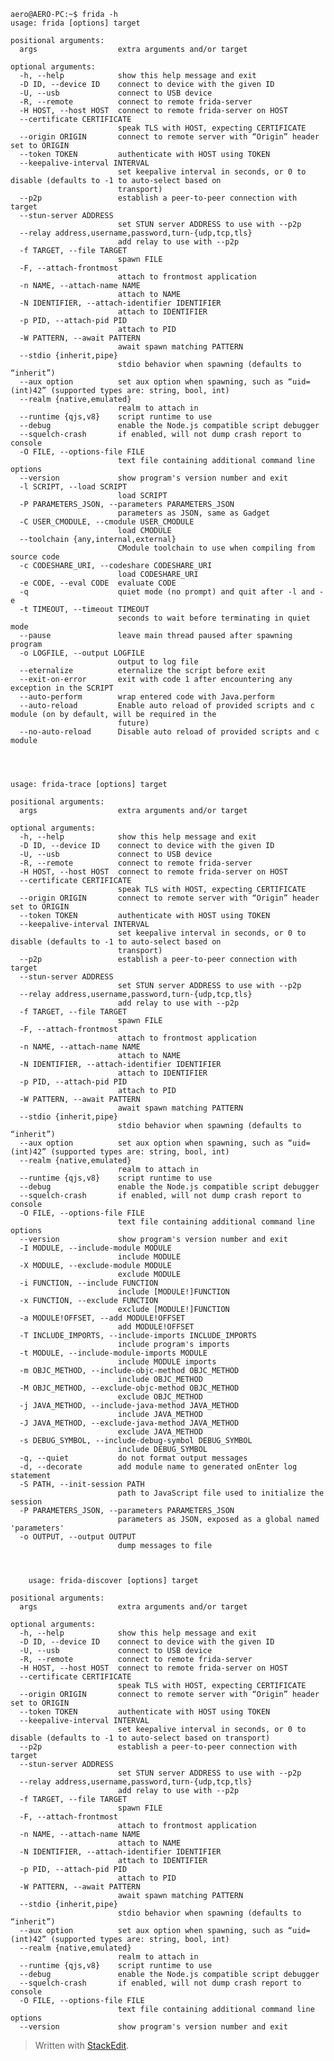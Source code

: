 ﻿

    aero@AERO-PC:~$ frida -h
    usage: frida [options] target
    
    positional arguments:
      args                  extra arguments and/or target
    
    optional arguments:
      -h, --help            show this help message and exit
      -D ID, --device ID    connect to device with the given ID
      -U, --usb             connect to USB device
      -R, --remote          connect to remote frida-server
      -H HOST, --host HOST  connect to remote frida-server on HOST
      --certificate CERTIFICATE
                            speak TLS with HOST, expecting CERTIFICATE
      --origin ORIGIN       connect to remote server with “Origin” header set to ORIGIN
      --token TOKEN         authenticate with HOST using TOKEN
      --keepalive-interval INTERVAL
                            set keepalive interval in seconds, or 0 to disable (defaults to -1 to auto-select based on
                            transport)
      --p2p                 establish a peer-to-peer connection with target
      --stun-server ADDRESS
                            set STUN server ADDRESS to use with --p2p
      --relay address,username,password,turn-{udp,tcp,tls}
                            add relay to use with --p2p
      -f TARGET, --file TARGET
                            spawn FILE
      -F, --attach-frontmost
                            attach to frontmost application
      -n NAME, --attach-name NAME
                            attach to NAME
      -N IDENTIFIER, --attach-identifier IDENTIFIER
                            attach to IDENTIFIER
      -p PID, --attach-pid PID
                            attach to PID
      -W PATTERN, --await PATTERN
                            await spawn matching PATTERN
      --stdio {inherit,pipe}
                            stdio behavior when spawning (defaults to “inherit”)
      --aux option          set aux option when spawning, such as “uid=(int)42” (supported types are: string, bool, int)
      --realm {native,emulated}
                            realm to attach in
      --runtime {qjs,v8}    script runtime to use
      --debug               enable the Node.js compatible script debugger
      --squelch-crash       if enabled, will not dump crash report to console
      -O FILE, --options-file FILE
                            text file containing additional command line options
      --version             show program's version number and exit
      -l SCRIPT, --load SCRIPT
                            load SCRIPT
      -P PARAMETERS_JSON, --parameters PARAMETERS_JSON
                            parameters as JSON, same as Gadget
      -C USER_CMODULE, --cmodule USER_CMODULE
                            load CMODULE
      --toolchain {any,internal,external}
                            CModule toolchain to use when compiling from source code
      -c CODESHARE_URI, --codeshare CODESHARE_URI
                            load CODESHARE_URI
      -e CODE, --eval CODE  evaluate CODE
      -q                    quiet mode (no prompt) and quit after -l and -e
      -t TIMEOUT, --timeout TIMEOUT
                            seconds to wait before terminating in quiet mode
      --pause               leave main thread paused after spawning program
      -o LOGFILE, --output LOGFILE
                            output to log file
      --eternalize          eternalize the script before exit
      --exit-on-error       exit with code 1 after encountering any exception in the SCRIPT
      --auto-perform        wrap entered code with Java.perform
      --auto-reload         Enable auto reload of provided scripts and c module (on by default, will be required in the
                            future)
      --no-auto-reload      Disable auto reload of provided scripts and c module




    usage: frida-trace [options] target
    
    positional arguments:
      args                  extra arguments and/or target
    
    optional arguments:
      -h, --help            show this help message and exit
      -D ID, --device ID    connect to device with the given ID
      -U, --usb             connect to USB device
      -R, --remote          connect to remote frida-server
      -H HOST, --host HOST  connect to remote frida-server on HOST
      --certificate CERTIFICATE
                            speak TLS with HOST, expecting CERTIFICATE
      --origin ORIGIN       connect to remote server with “Origin” header set to ORIGIN
      --token TOKEN         authenticate with HOST using TOKEN
      --keepalive-interval INTERVAL
                            set keepalive interval in seconds, or 0 to disable (defaults to -1 to auto-select based on
                            transport)
      --p2p                 establish a peer-to-peer connection with target
      --stun-server ADDRESS
                            set STUN server ADDRESS to use with --p2p
      --relay address,username,password,turn-{udp,tcp,tls}
                            add relay to use with --p2p
      -f TARGET, --file TARGET
                            spawn FILE
      -F, --attach-frontmost
                            attach to frontmost application
      -n NAME, --attach-name NAME
                            attach to NAME
      -N IDENTIFIER, --attach-identifier IDENTIFIER
                            attach to IDENTIFIER
      -p PID, --attach-pid PID
                            attach to PID
      -W PATTERN, --await PATTERN
                            await spawn matching PATTERN
      --stdio {inherit,pipe}
                            stdio behavior when spawning (defaults to “inherit”)
      --aux option          set aux option when spawning, such as “uid=(int)42” (supported types are: string, bool, int)
      --realm {native,emulated}
                            realm to attach in
      --runtime {qjs,v8}    script runtime to use
      --debug               enable the Node.js compatible script debugger
      --squelch-crash       if enabled, will not dump crash report to console
      -O FILE, --options-file FILE
                            text file containing additional command line options
      --version             show program's version number and exit
      -I MODULE, --include-module MODULE
                            include MODULE
      -X MODULE, --exclude-module MODULE
                            exclude MODULE
      -i FUNCTION, --include FUNCTION
                            include [MODULE!]FUNCTION
      -x FUNCTION, --exclude FUNCTION
                            exclude [MODULE!]FUNCTION
      -a MODULE!OFFSET, --add MODULE!OFFSET
                            add MODULE!OFFSET
      -T INCLUDE_IMPORTS, --include-imports INCLUDE_IMPORTS
                            include program's imports
      -t MODULE, --include-module-imports MODULE
                            include MODULE imports
      -m OBJC_METHOD, --include-objc-method OBJC_METHOD
                            include OBJC_METHOD
      -M OBJC_METHOD, --exclude-objc-method OBJC_METHOD
                            exclude OBJC_METHOD
      -j JAVA_METHOD, --include-java-method JAVA_METHOD
                            include JAVA_METHOD
      -J JAVA_METHOD, --exclude-java-method JAVA_METHOD
                            exclude JAVA_METHOD
      -s DEBUG_SYMBOL, --include-debug-symbol DEBUG_SYMBOL
                            include DEBUG_SYMBOL
      -q, --quiet           do not format output messages
      -d, --decorate        add module name to generated onEnter log statement
      -S PATH, --init-session PATH
                            path to JavaScript file used to initialize the session
      -P PARAMETERS_JSON, --parameters PARAMETERS_JSON
                            parameters as JSON, exposed as a global named 'parameters'
      -o OUTPUT, --output OUTPUT
                            dump messages to file
   


        usage: frida-discover [options] target
    
    positional arguments:
      args                  extra arguments and/or target
    
    optional arguments:
      -h, --help            show this help message and exit
      -D ID, --device ID    connect to device with the given ID
      -U, --usb             connect to USB device
      -R, --remote          connect to remote frida-server
      -H HOST, --host HOST  connect to remote frida-server on HOST
      --certificate CERTIFICATE
                            speak TLS with HOST, expecting CERTIFICATE
      --origin ORIGIN       connect to remote server with “Origin” header set to ORIGIN
      --token TOKEN         authenticate with HOST using TOKEN
      --keepalive-interval INTERVAL
                            set keepalive interval in seconds, or 0 to disable (defaults to -1 to auto-select based on transport)
      --p2p                 establish a peer-to-peer connection with target
      --stun-server ADDRESS
                            set STUN server ADDRESS to use with --p2p
      --relay address,username,password,turn-{udp,tcp,tls}
                            add relay to use with --p2p
      -f TARGET, --file TARGET
                            spawn FILE
      -F, --attach-frontmost
                            attach to frontmost application
      -n NAME, --attach-name NAME
                            attach to NAME
      -N IDENTIFIER, --attach-identifier IDENTIFIER
                            attach to IDENTIFIER
      -p PID, --attach-pid PID
                            attach to PID
      -W PATTERN, --await PATTERN
                            await spawn matching PATTERN
      --stdio {inherit,pipe}
                            stdio behavior when spawning (defaults to “inherit”)
      --aux option          set aux option when spawning, such as “uid=(int)42” (supported types are: string, bool, int)
      --realm {native,emulated}
                            realm to attach in
      --runtime {qjs,v8}    script runtime to use
      --debug               enable the Node.js compatible script debugger
      --squelch-crash       if enabled, will not dump crash report to console
      -O FILE, --options-file FILE
                            text file containing additional command line options
      --version             show program's version number and exit

> Written with [StackEdit](https://stackedit.io/).


